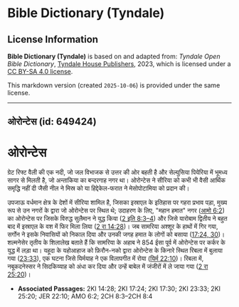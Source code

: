 # Bible Dictionary (Tyndale)

## License Information

**Bible Dictionary (Tyndale)** is based on and adapted from: _Tyndale Open Bible Dictionary_, [Tyndale House Publishers](https://tyndaleopenresources.com/), 2023, which is licensed under a [CC BY-SA 4.0 license](https://creativecommons.org/licenses/by-sa/4.0/legalcode.en).

This markdown version (created `2025-10-06`) is provided under the same license.



--------------------------------

## ओरोन्टेस (id: 649424)

ओरोन्टेस
========

ग्रेट रिफ्ट वैली की एक नदी, जो जल विभाजक से उत्तर की ओर बहती है और सेल्युसिया पियेरिया में भूमध्य सागर से मिलती है, जो अन्ताकिया का बन्दरगाह नगर था। ओरोन्टेस ने सीरिया को कभी भी वैसी आर्थिक समृद्धि नहीं दी जैसी नील ने मिस्र को या हिद्देकेल\-फरात ने मेसोपोटामिया को प्रदान की।

उपजाऊ वर्धमान क्षेत्र के देशों में सीरिया शामिल है, जिसका इस्राएल के इतिहास पर गहरा प्रभाव पड़ा, मुख्य रूप से उन नगरों के द्वारा जो ओरोन्टेस पर स्थित थे; उदाहरण के लिए, "महान हमात" नगर ([आमो 6:2](https://ref.ly/Amos6:2)) का ओरोन्टेस पर जिसके विरुद्ध सुलैमान ने युद्ध किया ([2 इति 8:3–4](https://ref.ly/2Chr8:3-2Chr8:4)) और जिसे यारोबाम द्वितीय ने बहुत बाद में इस्राएल के वश में फिर मिला लिया ([2 रा 14:28](https://ref.ly/2Kgs14:28))। जब सामरिया अश्शूर के हाथों में गिर गया, सर्गोन ने इसके निवासियों को निकाल दिया और उनकी जगह हमात के लोगों को बसाया ([17:24, 30](https://ref.ly/2Kgs17:24,2Kgs17:30))। शल्मनेसेर तृतीय के शिलालेख बताते हैं कि सामरिया के अहाब ने 854 ईसा पूर्व में ओरोन्टेस पर कर्कर के युद्ध में लड़ा था। यहूदा के यहोआहाज को फ़िरौन\-नको द्वारा ओरोन्टेस के किनारे स्थित रिबला में बुलाया गया ([23:33](https://ref.ly/2Kgs23:33)), एक घटना जिसे यिर्मयाह ने एक विलापगीत में रोया ([यिर्म 22:10](https://ref.ly/Jer22:10))। रिबला में, नबूकदनेस्सर ने सिदकिय्याह को अंधा कर दिया और उन्हें बाबेल में जंजीरों में ले जाया गया ([2 रा 25:20](https://ref.ly/2Kgs25:20))।

* **Associated Passages:** 2KI 14:28; 2KI 17:24; 2KI 17:30; 2KI 23:33; 2KI 25:20; JER 22:10; AMO 6:2; 2CH 8:3–2CH 8:4

